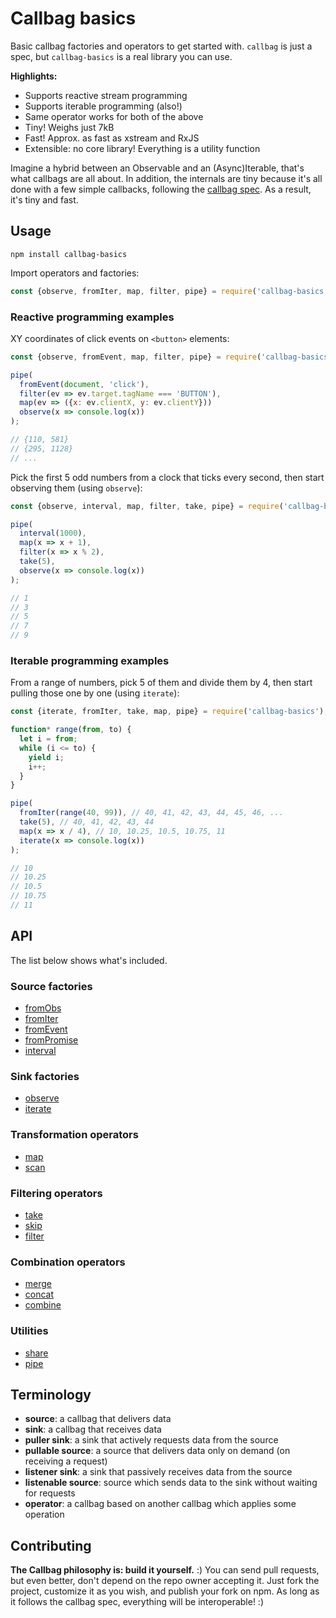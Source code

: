 # Callbag basics

Basic callbag factories and operators to get started with. `callbag` is just a spec, but `callbag-basics` is a real library you can use. 

**Highlights:**

- Supports reactive stream programming
- Supports iterable programming (also!)
- Same operator works for both of the above
- Tiny! Weighs just 7kB
- Fast! Approx. as fast as xstream and RxJS
- Extensible: no core library! Everything is a utility function

Imagine a hybrid between an Observable and an (Async)Iterable, that's what callbags are all about. In addition, the internals are tiny because it's all done with a few simple callbacks, following the [callbag spec](https://github.com/callbag/callbag). As a result, it's tiny and fast.

## Usage

`npm install callbag-basics`

Import operators and factories:

```js
const {observe, fromIter, map, filter, pipe} = require('callbag-basics');
```

### Reactive programming examples

XY coordinates of click events on `<button>` elements:

```js
const {observe, fromEvent, map, filter, pipe} = require('callbag-basics');

pipe(
  fromEvent(document, 'click'),
  filter(ev => ev.target.tagName === 'BUTTON'),
  map(ev => ({x: ev.clientX, y: ev.clientY}))
  observe(x => console.log(x))
);

// {110, 581}
// {295, 1128}
// ...
```

Pick the first 5 odd numbers from a clock that ticks every second, then start observing them (using `observe`):

```js
const {observe, interval, map, filter, take, pipe} = require('callbag-basics');

pipe(
  interval(1000),
  map(x => x + 1),
  filter(x => x % 2),
  take(5),
  observe(x => console.log(x))
);

// 1
// 3
// 5
// 7
// 9
```

### Iterable programming examples

From a range of numbers, pick 5 of them and divide them by 4, then start pulling those one by one (using `iterate`):

```js
const {iterate, fromIter, take, map, pipe} = require('callbag-basics');

function* range(from, to) {
  let i = from;
  while (i <= to) {
    yield i;
    i++;
  }
}

pipe(
  fromIter(range(40, 99)), // 40, 41, 42, 43, 44, 45, 46, ...
  take(5), // 40, 41, 42, 43, 44
  map(x => x / 4), // 10, 10.25, 10.5, 10.75, 11
  iterate(x => console.log(x))
);

// 10
// 10.25
// 10.5
// 10.75
// 11
```

## API

The list below shows what's included. 

### Source factories

- [fromObs](https://github.com/staltz/callbag-from-obs)
- [fromIter](https://github.com/staltz/callbag-from-iter)
- [fromEvent](https://github.com/staltz/callbag-from-event)
- [fromPromise](https://github.com/staltz/callbag-from-promise)
- [interval](https://github.com/staltz/callbag-interval)

### Sink factories

- [observe](https://github.com/staltz/callbag-observe)
- [iterate](https://github.com/staltz/callbag-iterate)

### Transformation operators

- [map](https://github.com/staltz/callbag-map)
- [scan](https://github.com/staltz/callbag-scan)

### Filtering operators

- [take](https://github.com/staltz/callbag-take)
- [skip](https://github.com/staltz/callbag-skip)
- [filter](https://github.com/staltz/callbag-filter)

### Combination operators 

- [merge](https://github.com/staltz/callbag-merge)
- [concat](https://github.com/staltz/callbag-concat)
- [combine](https://github.com/staltz/callbag-combine)

### Utilities

- [share](https://github.com/staltz/callbag-share)
- [pipe](https://github.com/staltz/callbag-pipe)

## Terminology

- **source**: a callbag that delivers data
- **sink**: a callbag that receives data
- **puller sink**: a sink that actively requests data from the source
- **pullable source**: a source that delivers data only on demand (on receiving a request)
- **listener sink**: a sink that passively receives data from the source
- **listenable source**: source which sends data to the sink without waiting for requests
- **operator**: a callbag based on another callbag which applies some operation

## Contributing

**The Callbag philosophy is: build it yourself.** :)
You can send pull requests, but even better, don't depend on the repo owner accepting it. Just fork the project, customize it as you wish, and publish your fork on npm. As long as it follows the callbag spec, everything will be interoperable! :)

